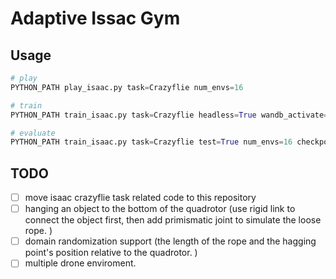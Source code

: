# Adaptive Issac Gym

## Usage
```python
# play
PYTHON_PATH play_isaac.py task=Crazyflie num_envs=16

# train
PYTHON_PATH train_isaac.py task=Crazyflie headless=True wandb_activate=True

# evaluate 
PYTHON_PATH train_isaac.py task=Crazyflie test=True num_envs=16 checkpoint=runs/Ant/nn/Ant.pth
```

## TODO 

 - [ ] move isaac crazyflie task related code to this repository
 - [ ] hanging an object to the bottom of the quadrotor (use rigid link to connect the object first, then add primismatic joint to simulate the loose rope. )
 - [ ] domain randomization support (the length of the rope and the hagging point's position relative to the quadrotor. )
 - [ ] multiple drone enviroment. 